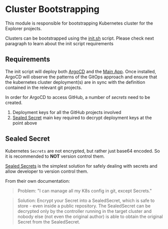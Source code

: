 # Cluster Bootstrapping

This module is responsible for bootstrapping Kubernetes cluster for the Explorer projects.

Clusters can be bootstrapped using the [init.sh](init.sh) script. Please check next paragraph to learn about the 
init script requirements

## Requirements

The init script will deploy both [ArgoCD](https://argo-cd.readthedocs.io/en/stable/) and the [Main App](https://argo-cd.readthedocs.io/en/stable/operator-manual/cluster-bootstrapping/).
Once installed, ArgoCD will observe the patterns of the GitOps approach and ensure that the kubernetes cluster deployment(s) are in sync
with the definition contained in the relevant git projects.

In order for ArgoCD to access GitHub, a number of _secrets_ need to be created.
1. Deployment keys for all the GitHub projects involved
2. [Sealed Secret](https://github.com/bitnami-labs/sealed-secrets) main key required to decrypt deployment keys at the point above

## Sealed Secret

Kubernetes `Secrets` are not encrypted, but rather just base64 encoded. So it is recommended to **NOT** version control them.

[Sealed Secrets](https://github.com/bitnami-labs/sealed-secrets) is the simplest solution for safely dealing with secrets and allow
developer to version control them.

From their own documentation:

> Problem: "I can manage all my K8s config in git, except Secrets."

> Solution: Encrypt your Secret into a SealedSecret, which is safe to store - even inside a public repository. 
> The SealedSecret can be decrypted only by the controller running in the target cluster and nobody else (not even the original author) 
> is able to obtain the original Secret from the SealedSecret.

